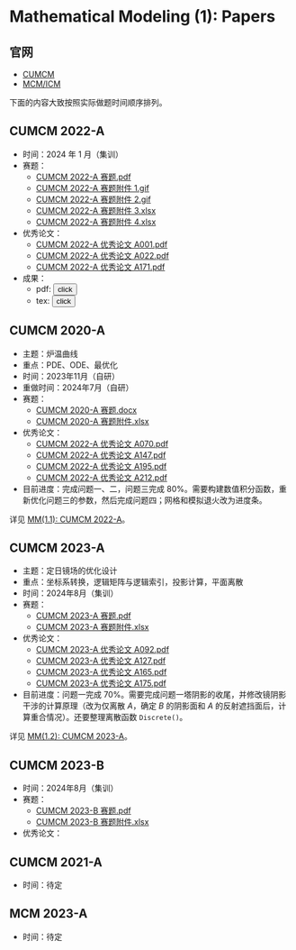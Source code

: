 # Mathematical Modeling (1): Papers

## 官网

- [CUMCM](http://www.mcm.edu.cn/)
- [MCM/ICM](https://www.contest.comap.com/undergraduate/contests/index.html)

下面的内容大致按照实际做题时间顺序排列。

## CUMCM 2022-A

- 时间：2024 年 1 月（集训）
- 赛题：
  - [CUMCM 2022-A 赛题.pdf](https://www.writebug.com/static/uploads/2024/7/27/91b5c39794e5df771b298069a401e878.pdf)
  - [CUMCM 2022-A 赛题附件 1.gif](https://www.writebug.com/static/uploads/2024/8/9/369ab5ccd30ffe6911d9e504bf7a2c46.gif)
  - [CUMCM 2022-A 赛题附件 2.gif](https://www.writebug.com/static/uploads/2024/8/9/764e317726592cb42b1523f5870fd046.gif)
  - [CUMCM 2022-A 赛题附件 3.xlsx](https://www.writebug.com/static/uploads/2024/8/9/ec3d771f7d76291890719d24e845cde4.xlsx)
  - [CUMCM 2022-A 赛题附件 4.xlsx](https://www.writebug.com/static/uploads/2024/8/9/17a60fecb9187c65837e205c6d961ec3.xlsx)
- 优秀论文：
  - [CUMCM 2022-A 优秀论文 A001.pdf](https://www.writebug.com/static/uploads/2024/7/27/12180c187ed5a3f4cdbbbd697d57b236.pdf)
  - [CUMCM 2022-A 优秀论文 A022.pdf](https://www.writebug.com/static/uploads/2024/7/27/f5ff8104f75b57dfd4b5383a6608f768.pdf)
  - [CUMCM 2022-A 优秀论文 A171.pdf](https://www.writebug.com/static/uploads/2024/7/27/152e6220668abf09f9da22a60cc8a86c.pdf)
- 成果：
  - pdf: <button onclick="window.open('https://s.b1n.net/y52Nc')" type="button">click</button>
  - tex: <button onclick="window.open('https://www.writebug.com/git/YiDingg/WB.YiDingg/raw/branch/main/%E5%9B%BD%E8%B5%9B2022A.tex')" type="button">click</button>

<!-- ### ode 求解器的函数句柄

例如问题一第一小问，我们需要求下面微分方程的数值解：

$$
\rho g(V_{0}-Sy_{1})+fcos(\omega t)-C_{zx}\dot{y}_{1}+k_{zz}(y_{2}-y_{1}-l)-k_{zz}(\dot{y}_{1}-\dot{y}_{2})-m_{1}g-m_{\mathrm{f}}\ddot{y}_{1}=m_{1}\ddot{y}_{1}\\k_{\mathrm{zt}}(y_{1}-y_{2}+l)-k_{\mathrm{zz}}(\dot{y}_{2}-\dot{y}_{1})-m_{2}g=m_{2}\ddot{y}_{2}
$$

需要求解的变量有四个：$y_{1}(t)$、$\dot{y}_{1}(t)$、$y_{2}(t)$、$\dot{y}_{2}(t)$。考虑`ode`函数，可以将函数句柄写为如下形式：

$$
Y = \begin{bmatrix}
 Y(1)\\
 Y(2)\\
 Y(3) \\
 Y(4) 
\end{bmatrix} = \begin{bmatrix}
 y_1\\
 y_2\\
 \dot y_1 \\
 \dot y_2 
\end{bmatrix}\ ,\ \ 
dYdt 
= \begin{bmatrix}
\dot y_1\\
 \dot y_2\\
 \ddot y_1 \\
 \ddot y_2 
\end{bmatrix}
= \begin{bmatrix}
 Y(3)\\
 Y(4)\\
 formula \\
 formula
\end{bmatrix}
$$

`dYdt`即为所需的函数句柄。另外，$\ddot y_1$ 和 $\ddot y_2$ 的表达式手动化简即可，无需用Matlab进行化简。
 -->

## CUMCM 2020-A 

- 主题：炉温曲线
- 重点：PDE、ODE、最优化
- 时间：2023年11月（自研）
- 重做时间：2024年7月（自研）
- 赛题：
  - [CUMCM 2020-A 赛题.docx](https://www.writebug.com/static/uploads/2024/7/27/f2103d42290b446d13197930ec1c9258.docx)
  - [CUMCM 2020-A 赛题附件.xlsx](https://www.writebug.com/static/uploads/2024/8/9/508db691b838cb1c76f89d0e425dd127.xlsx)
- 优秀论文：
  - [CUMCM 2022-A 优秀论文 A070.pdf](https://www.writebug.com/static/uploads/2024/7/27/3d504a7e2fc22b936b92dacc8e403c41.pdf)
  - [CUMCM 2022-A 优秀论文 A147.pdf](https://www.writebug.com/static/uploads/2024/7/27/a246ab85e0b87d9dd7aeb681e725ef2a.pdf)
  - [CUMCM 2022-A 优秀论文 A195.pdf](https://www.writebug.com/static/uploads/2024/7/27/1fcd73a55232834c3d8e1eb7241a3518.pdf)
  - [CUMCM 2022-A 优秀论文 A212.pdf](https://www.writebug.com/static/uploads/2024/7/27/30fd4c6d0ad2dd6cfc7230d921b74867.pdf)
- 目前进度：完成问题一、二，问题三完成 80%。需要构建数值积分函数，重新优化问题三的参数，然后完成问题四；网格和模拟退火改为进度条。

详见 [MM(1.1): CUMCM 2022-A](Notes/MathematicalModeling/MM(1.1)-CUMCM2022A.md)。


## CUMCM 2023-A 
- 主题：定日镜场的优化设计
- 重点：坐标系转换，逻辑矩阵与逻辑索引，投影计算，平面离散
- 时间：2024年8月（集训）
- 赛题：
  - [CUMCM 2023-A 赛题.pdf](https://www.writebug.com/static/uploads/2024/8/6/fb38a2f5e0f1435bf0ad9804633bb0e2.pdf)
  - [CUMCM 2023-A 赛题附件.xlsx](https://www.writebug.com/static/uploads/2024/8/6/de25c88e35f98a56e71c59165d4f2036.xlsx)
- 优秀论文：
  - [CUMCM 2023-A 优秀论文 A092.pdf](https://www.writebug.com/static/uploads/2024/8/6/f7c567e8924efa866ba54e83443276df.pdf)
  - [CUMCM 2023-A 优秀论文 A127.pdf](https://www.writebug.com/static/uploads/2024/8/6/79a0777f982a0db762adc5d7fc4febb2.pdf)
  - [CUMCM 2023-A 优秀论文 A165.pdf](https://www.writebug.com/static/uploads/2024/8/6/6423084bd3029444d7604312440d941b.pdf)
  - [CUMCM 2023-A 优秀论文 A175.pdf](https://www.writebug.com/static/uploads/2024/8/6/83f95a4d8175e51ab53d50a9b587ccf5.pdf)
- 目前进度：问题一完成 70%。需要完成问题一塔阴影的收尾，并修改镜阴影干涉的计算原理（改为仅离散 $A$，确定 $B$ 的阴影面和 $A$ 的反射遮挡面后，计算重合情况）。还要整理离散函数 `Discrete()`。

详见 [MM(1.2): CUMCM 2023-A](Notes/MathematicalModeling/MM(1.2)-CUMCM2023A.md)。

## CUMCM 2023-B
- 时间：2024年8月（集训）
- 赛题：
  - [CUMCM 2023-B 赛题.pdf](https://www.writebug.com/static/uploads/2024/8/9/4693a624a6cea21bcf2a071afa57d43a.pdf)
  - [CUMCM 2023-B 赛题附件.xlsx](https://www.writebug.com/static/uploads/2024/8/9/4b2680c148c0fa58fc4dde784cc46555.xlsx)
- 优秀论文：





## CUMCM 2021-A 
- 时间：待定

## MCM 2023-A

- 时间：待定

<!-- - 成果：
  - pdf: <button onclick="window.open('')" type="button">click</button>
  - tex: <button onclick="window.open('')" type="button">click</button> -->